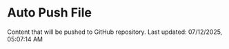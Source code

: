 # Auto Push File

Content that will be pushed to GitHub repository.
Last updated: 07/12/2025, 05:07:14 AM